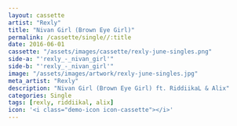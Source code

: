 ```yaml
---
layout: cassette
artist: "Rexly"
title: "Nivan Girl (Brown Eye Girl)"
permalink: /cassette/single//:title
date: 2016-06-01
cassette: "/assets/images/cassette/rexly-june-singles.png"
side-a: "'rexly_-_nivan_girl'"
side-b: "'rexly_-_nivan_girl'"
image: "/assets/images/artwork/rexly-june-singles.jpg"
meta_artist: "Rexly"
description: "Nivan Girl (Brown Eye Girl) ft. RiddiikaL & Alix"
categories: Single
tags: [rexly, riddiikal, alix]
icon: '<i class="demo-icon icon-cassette"></i>'
---
```

